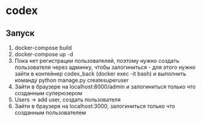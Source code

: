 # codex

## Запуск
1. docker-compose build
2. docker-compose up -d
3. Пока нет регистрации пользователей, поэтому нужно создать пользователя через админку, чтобы залогиниться - для этого нужно зайти в контейнер codex_back (docker exec -it <container id> bash) и выполнить команду python manage.py createsuperuser
4. Зайти в браузере на localhost:8000/admin и залогиниться только что созданным суперюзером
5. Users -> add user, создать пользователя
6. Зайти в браузере на localhost:3000, залогиниться только что созданным пользователем
